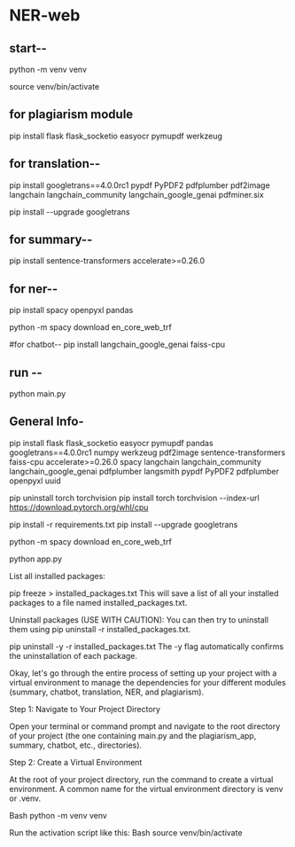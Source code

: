 # NER-web

## start--
python -m venv venv 

source venv/bin/activate

## for plagiarism module
pip install flask flask_socketio easyocr  pymupdf werkzeug

## for translation--
pip install googletrans==4.0.0rc1 pypdf PyPDF2 pdfplumber  pdf2image langchain langchain_community langchain_google_genai pdfminer.six

pip install --upgrade googletrans

## for summary--
pip install sentence-transformers accelerate>=0.26.0 

## for ner--
pip install spacy openpyxl pandas

python -m spacy download en_core_web_trf

#for chatbot--
pip install langchain_google_genai faiss-cpu

## run --
python main.py

## General Info-

pip install flask flask_socketio easyocr pymupdf pandas googletrans==4.0.0rc1 numpy werkzeug pdf2image sentence-transformers faiss-cpu accelerate>=0.26.0 spacy langchain langchain_community langchain_google_genai pdfplumber langsmith pypdf PyPDF2 pdfplumber openpyxl uuid 

pip uninstall torch torchvision 
pip install torch torchvision --index-url https://download.pytorch.org/whl/cpu

pip install -r requirements.txt
pip install --upgrade googletrans

python -m spacy download en_core_web_trf


python app.py


List all installed packages:

pip freeze > installed_packages.txt
This will save a list of all your installed packages to a file named installed_packages.txt.

Uninstall packages (USE WITH CAUTION):
You can then try to uninstall them using pip uninstall -r installed_packages.txt.

pip uninstall -y -r installed_packages.txt
The -y flag automatically confirms the uninstallation of each package.




Okay, let's go through the entire process of setting up your project with a virtual environment to manage the dependencies for your different modules (summary, chatbot, translation, NER, and plagiarism).

Step 1: Navigate to Your Project Directory

Open your terminal or command prompt and navigate to the root directory of your project (the one containing main.py and the plagiarism_app, summary, chatbot, etc., directories).   

Step 2: Create a Virtual Environment

At the root of your project directory, run the command to create a virtual environment. A common name for the virtual environment directory is venv or .venv.

Bash
python -m venv venv 

Run the activation script like this:
Bash
source venv/bin/activate
